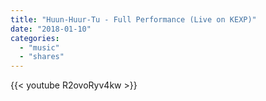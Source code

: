 ```yaml
---
title: "Huun‐Huur‐Tu - Full Performance (Live on KEXP)"
date: "2018-01-10"
categories:
  - "music"
  - "shares"
---
```


{{< youtube R2ovoRyv4kw >}}
